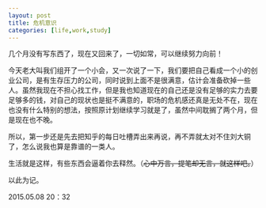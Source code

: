 ```yaml
---
layout: post
title: 危机意识
categories: [life,work,study]
---
```


几个月没有写东西了，现在又回来了，一切如常，可以继续努力向前！

今天老大叫我们组开了一个小会，又一次说了一下，我们要把自己看成一个小的创业公司，是有生存压力的公司，同时说到上面不是很满意，估计会准备砍掉一些人。虽然我现在不担心找工作，但是我也知道现在的自己还是没有足够的实力去要足够多的钱，对自己的现状也是挺不满意的，职场的危机感还真是无处不在，现在也没有什么特别的想法，按照原计划继续学习就是了，虽然中间耽搁了两个月，但是现在也不晚。

所以，第一步还是先去把知乎的每日吐槽弄出来再说，再不弄就太对不住刘大铜了，怎么说我也算是靠谱的一类人。

生活就是这样，有些东西会逼着你去释然。（<del>心中万言，提笔却无言，就这样吧。</del>）

以此为记。

2015.05.08  20：32